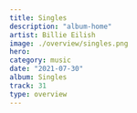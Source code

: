 ```yaml
---
title: Singles
description: "album-home"
artist: Billie Eilish
image: ./overview/singles.png
hero:
category: music
date: "2021-07-30"
album: Singles
track: 31
type: overview
---
```

